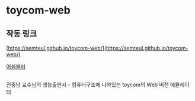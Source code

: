# toycom-web

## 작동 링크
[https://semteul.github.io/toycom-web/](https://semteul.github.io/toycom-web/)

[어셈블러](https://semteul.github.io/toycom-web/assembler)
## 
전중남 교수님의 생능출판사 - 컴퓨터구조에 나와있는 toycom의 Web 버전 에뮬레이터
